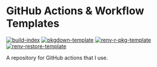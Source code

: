 # GitHub Actions & Workflow Templates

[![build-index](https://github.com/prncevince/actions/actions/workflows/index.yaml/badge.svg)](https://github.com/prncevince/actions/actions/workflows/index.yaml)
[![pkgdown-template](https://github.com/prncevince/actions/actions/workflows/pkgdown.yaml/badge.svg)](https://github.com/prncevince/actions/actions/workflows/pkgdown.yaml)
[![renv-r-pkg-template](https://github.com/prncevince/actions/actions/workflows/renv-r-pkg.yaml/badge.svg)](https://github.com/prncevince/actions/actions/workflows/renv-r-pkg.yaml)
[![renv-restore-template](https://github.com/prncevince/actions/actions/workflows/renv-restore.yaml/badge.svg)](https://github.com/prncevince/actions/actions/workflows/renv-restore.yaml)

A repository for GitHub actions that I use.
